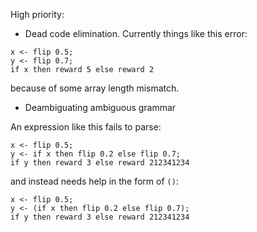 High priority:

* Dead code elimination. Currently things like this error:
```
x <- flip 0.5;
y <- flip 0.7;
if x then reward 5 else reward 2
```

because of some array length mismatch.

* Deambiguating ambiguous grammar 

An expression like this fails to parse:
```
x <- flip 0.5;
y <- if x then flip 0.2 else flip 0.7;
if y then reward 3 else reward 212341234
```
and instead needs help in the form of `()`:
```
x <- flip 0.5;
y <- (if x then flip 0.2 else flip 0.7);
if y then reward 3 else reward 212341234
```

